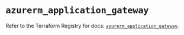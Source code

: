 # `azurerm_application_gateway`

Refer to the Terraform Registry for docs: [`azurerm_application_gateway`](https://registry.terraform.io/providers/hashicorp/azurerm/3.106.1/docs/resources/application_gateway).
